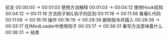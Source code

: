 前言 00:00:00 -> 00:01:03
使用方法解释 00:01:03 -> 00:04:12
使用Hook挂钩 00:04:12 -> 00:11:18
方法钩子和IL钩子的区别 00:11:18 -> 00:11:56
看看IL代码 00:11:56 -> 00:16:19
操作 00:16:19 -> 00:28:36
删除指令并插入 00:28:36 -> 00:33:17
在tModLoader中使用钩子 00:33:17 -> 00:36:31
重写方法意味着什么 00:36:31 -> 结束